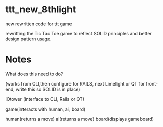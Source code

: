 ttt_new_8thlight
================
new rewritten code for ttt game

rewritting the Tic Tac Toe game to reflect SOLID principles and better design pattern usage.


Notes
================
What does this need to do?

(works from CLI,then configure for RAILS, next Limelight or QT for front-end, write this so SOLID is in place)

IOtower (interface to CLI, Rails or QT)

game(interacts with human, ai, board)

human(returns a move) ai(returns a move) board(displays gameboard)
